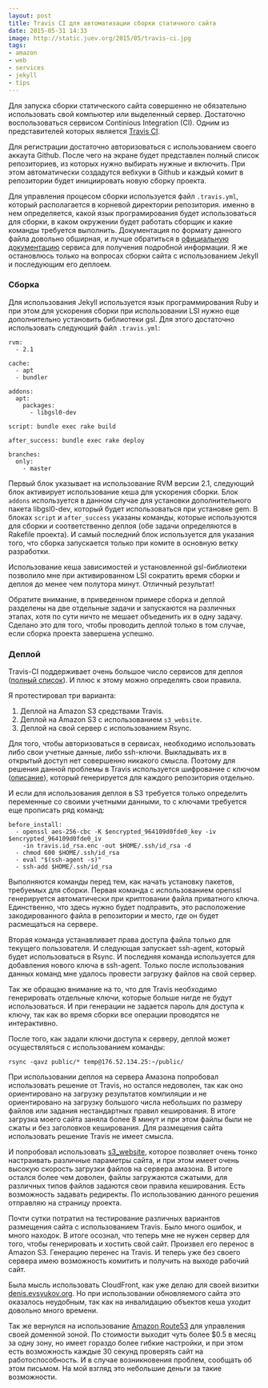 ```yaml
---
layout: post
title: Travis CI для автоматизации сборки статичного сайта
date: 2015-05-31 14:33
image: http://static.juev.org/2015/05/travis-ci.jpg
tags:
- amazon
- web
- services
- jekyll
- tips
---
```

Для запуска сборки статического сайта совершенно не обязательно использовать свой компьютер или выделенный сервер. Достаточно воспользоваться сервисом Continious Integration (CI). Одним из представителей которых является [Travis CI](https://travis-ci.org "Travis CI - Test and Deploy You Code with Confidence").

Для регистрации достаточно авторизоваться с использованием своего аккаута Github. После чего на экране будет представлен полный список репозиториев, из которых нужно выбирать нужные и включить. При этом автоматически создадутся вебхуки в Github и каждый комит в репозитории будет инициировать новую сборку проекта.

Для управления процесом сборки используется файл `.travis.yml`, который располагается в корневой директории репозитория. именно в нем определяется, какой язык програмирования будет использоваться для сборки, в каком окружении будет работать сборщик и какие команды требуется выполнить. Документация по формату данного файла довольно обширная, и лучше обратиться в [официальную документацию](http://docs.travis-ci.com "Travis CI: Travis CI Documentation") сервиса для получения подробной информации. Я же остановлюсь только на вопросах сборки сайта с использованием Jekyll и последующим его деплоем.

### Сборка

Для использования Jekyll используется язык программирования Ruby и при этом для ускорения сборки при использовании LSI нужно еще дополнительно установить библиотеки gsl. Для этого достаточно использовать следующий файл `.travis.yml`:

    rvm:
      - 2.1

    cache:
      - apt
      - bundler

    addons:
      apt:
        packages:
          - libgsl0-dev

    script: bundle exec rake build

    after_success: bundle exec rake deploy

    branches:
      only:
        - master

Первый блок указывает на использование RVM версии 2.1, следующий блок активирует использование кеша для ускорения сборки. Блок `addons` используется в данном случае для установки дополнительного пакета libgsl0-dev, который будет использоваться при установке gem. В блоках `script` и `after_success` указаны команды, которые используются для сборки и соответственно деплоя (обе задачи определяются в Rakefile проекта). И самый последний блок используется для указания того, что сборка запускается только при комите в основную ветку разработки.

Использование кеша зависимостей и установленной gsl-библиотеки позволило мне при активированном LSI сократить время сборки и деплоя до менее чем полутора минут. Отличный результат!

Обратите внимание, в приведенном примере сборка и деплой разделены на две отдельные задачи и запускаются на различных этапах, хотя по сути ничто не мешает объеденить их в одну задачу. Сделано это для того, чтобы проводить деплой только в том случае, если сборка проекта завершена успешно.

### Деплой

Travis-CI поддерживает очень большое число сервисов для деплоя ([полный список](http://docs.travis-ci.com/user/deployment/ "Travis CI: Deployment")). И плюс к этому можно определять свои правила.

Я протестировал три варианта:

1. Деплой на Amazon S3 средствами Travis.
1. Деплой на Amazon S3 с использованием `s3_website`.
1. Деплой на свой сервер с использованием Rsync.

Для того, чтобы авторизоваться в сервисах, необходимо использовать либо свои учетные данные, либо ssh-ключи. Выкладывать их в открытый доступ нет совершенно никакого смысла. Поэтому для решения данной проблемы в Travis используется шифрование с ключом ([описание](http://docs.travis-ci.com/user/encryption-keys/ "Travis CI: Encryption keys")), который генерируется для каждого репозитория отдельно.

И если для использования деплоя в S3 требуется только определить переменные со своими учетными данными, то с ключами требуется еще прописать ряд команд:

    before_install:
      - openssl aes-256-cbc -K $encrypted_964109d0fde0_key -iv $encrypted_964109d0fde0_iv
        -in travis.id_rsa.enc -out $HOME/.ssh/id_rsa -d
      - chmod 600 $HOME/.ssh/id_rsa
      - eval "$(ssh-agent -s)"
      - ssh-add $HOME/.ssh/id_rsa

Выполняются команды перед тем, как начать установку пакетов, требуемых для сборки. Первая команда с использованием openssl генерируется автоматически при криптовании файла приватного ключа. Единственно, что здесь нужно будет подправить, это расположение закодированного файла в репозитории и место, где он будет расмещаться на сервере.

Вторая команда устанавливает права доступа файла только для текущего пользователя. И следующая запускает ssh-agent, который будет использоваться в Rsync. И последняя команда используется для добавления нового ключа в ssh-agent. Только после использования данных команд мне удалось провести загрузку файлов на свой сервер.

Так же обращаю внимание на то, что для Travis необходимо генерировать отдельные ключи, которые больше нигде не будут использоваться. И при генерации не задается пароль для доступа к ключу, так как во время сборки все операции проводятся не интерактивно.

После того, как задали ключи доступа к серверу, деплой может осуществляться с использованием команды:

    rsync -qavz public/* temp@176.52.134.25:~/public/

При использовании деплоя на сервера Амазона попробовал использовать решение от Travis, но остался недоволен, так как оно ориентировано на загрузку результатов компиляции и не ориентировано на загрузку большого числа небольших по размеру файлов или задания нестандартных правил кеширования. В итоге загрузка моего сайта заняла более 8 минут и при этом файлы были не сжаты и без заголовков кеширования. Для размещения сайта использовать решение Travis не имеет смысла.

И попробовал использовать [s3_website](https://github.com/laurilehmijoki/s3_website "laurilehmijoki/s3_website"), которое позволяет очень тонко настраивать различные параметры сайта, и при этом имеет очень высокую скорость загрузки файлов на сервера амазона. В итоге остался более чем доволен, файлы загружаются сжатыми, для различных типов файлов задаются свои правила кеширования. Есть возможность задавать редиректы. По использованию данного решения отправляю на страницу проекта.

Почти сутки потратил на тестирование различных вариантов размещения сайта с использованием Travis. Было много ошибок, и много находок. В итоге осознал, что теперь мне не нужен сервер для того, чтобы генерировать и хостить свой сайт. Произвел его перенос в Amazon S3. Генерацию перенес на Travis. И теперь уже без своего сервера имею возможность комитить и получить на выходе рабочий сайт.

Была мысль использовать CloudFront, как уже делаю для своей визитки [denis.evsyukov.org](denis.evsyukov.org "Denis Evsyukov"). Но при использовании обновляемого сайта это оказалось неудобным, так как на инвалидацию объектов кеша уходит довольно много времени.

Так же вернулся на использование [Amazon Route53](http://aws.amazon.com/route53/ "Amazon Route 53") для управления своей доменной зоной. По стоимости выходит чуть более $0.5 в месяц за одну зону, но имеет гораздо более гибкие настройки, и при этом есть возможность каждые 30 секунд проверять сайт на работоспособность. И в случае возникновения проблем, сообщать об этом письмом. На мой взгляд это небольшие деньги за такие возможности.
